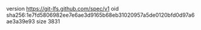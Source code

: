 version https://git-lfs.github.com/spec/v1
oid sha256:1e7fd5806982ee7e6ae3d9165b68eb31020957a5de0120bfd0d97a6ae3a39e93
size 3831
